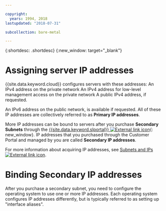 ```yaml
---

copyright:
  years: 1994, 2018
lastupdated: "2018-07-31"

subcollection: bare-metal

---
```


{:shortdesc: .shortdesc}
{:new_window: target="_blank"}

# Assigning server IP addresses

{{site.data.keyword.cloud}} configures servers with these addresses:
An IPv4 address on the private network
An IPv4 address for low-level management access on the
private network
A public IPv4 address, if requested.

An IPv6 address on the public network, is available if requested. All of
these IP addresses are collectively referred to as **Primary IP addresses**.

More IP addresses can be bound to servers after you purchase **Secondary
Subnets** through the [{{site.data.keyword.slportal}} ![External link icon](../../icons/launch-glyph.svg "External link icon")](https://control.softlayer.com){: new_window}. IP addresses that you purchased through the Customer Portal
and managed by you are called **Secondary IP addresses**.

For more information about acquiring IP addresses, see [Subnets and IPs ![External link icon](../icons/launch-glyph.svg "External link icon")](https://console.bluemix.net/docs/infrastructure/subnets/).


# Binding Secondary IP addresses

After you purchase a secondary subnet, you need to
configure the operating system to use one or more IP addresses. Each operating system configures IP addresses differently, but is typically referred to as setting up "interface aliases".
